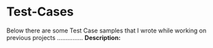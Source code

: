 # Test-Cases

Below there are some Test Case samples that I wrote while working on previous projects
...............
**Description:**
